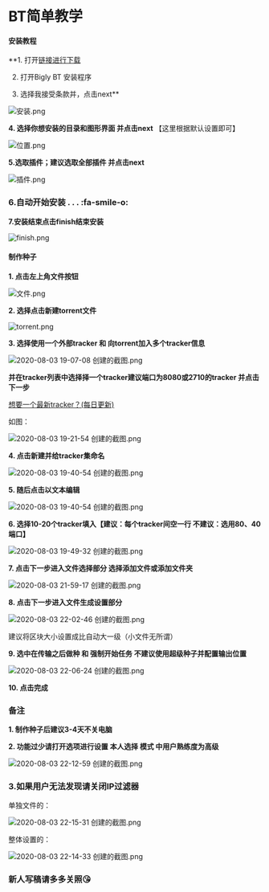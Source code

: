 # BT简单教学

#### 安装教程

 **1.  打开[链接进行下载](https://www.biglybt.com/download/)

2.  打开Bigly BT 安装程序

3.  选择我接受条款并，点击next** 

![](https://images.gitee.com/uploads/images/2020/0803/132656_c5f0685f_7496100.png "安装.png")

 **4.  选择你想安装的目录和图形界面
并点击next** 
【这里根据默认设置即可】

![](https://images.gitee.com/uploads/images/2020/0803/133213_9121a2b1_7496100.png "位置.png")

 **5.选取插件；建议选取全部插件
并点击next** 

![](https://images.gitee.com/uploads/images/2020/0803/133834_ab04486e_7496100.png "插件.png")

### 6.自动开始安装 . . . :fa-smile-o:
  
 
**7.安装结束点击finish结束安装** 

![](https://images.gitee.com/uploads/images/2020/0803/134335_f53b12ab_7496100.png "finish.png")

#### 制作种子

 **1.  点击左上角文件按钮** 

![](https://images.gitee.com/uploads/images/2020/0803/170241_baee687f_7496100.png "文件.png")

 **2.  选择点击新建torrent文件** 

![](https://images.gitee.com/uploads/images/2020/0803/170524_a5f7d86a_7496100.png "torrent.png")

 **3.  选择使用一个外部tracker 和 向torrent加入多个tracker信息** 

![](https://images.gitee.com/uploads/images/2020/0803/192039_a88527ac_7496100.png "2020-08-03 19-07-08 创建的截图.png")
 
**并在tracker列表中选择择一个tracker建议端口为8080或2710的tracker 并点击下一步** 

[想要一个最新tracker？(每日更新)](https://gitee.com/yao2019ss/trackerslist.git)

如图：

![](https://images.gitee.com/uploads/images/2020/0803/192223_962d2d8d_7496100.png "2020-08-03 19-21-54 创建的截图.png")

 **4.  点击新建并给tracker集命名** 

![](https://images.gitee.com/uploads/images/2020/0803/194151_edb15669_7496100.png "2020-08-03 19-40-54 创建的截图.png")

 **5.  随后点击以文本编辑** 

![](https://images.gitee.com/uploads/images/2020/0803/194548_633b874e_7496100.png "2020-08-03 19-40-54 创建的截图.png")

 **6.  选择10-20个tracker填入【建议：每个tracker间空一行 不建议：选用80、40端口】** 

![](https://images.gitee.com/uploads/images/2020/0803/194942_78414724_7496100.png "2020-08-03 19-49-32 创建的截图.png")

 **7.  点击下一步进入文件选择部分 选择添加文件或添加文件夹** 

![](https://images.gitee.com/uploads/images/2020/0803/220026_252822a8_7496100.png "2020-08-03 21-59-17 创建的截图.png")

 **8.  点击下一步进入文件生成设置部分** 

![](https://images.gitee.com/uploads/images/2020/0803/220258_0ec83ef6_7496100.png "2020-08-03 22-02-46 创建的截图.png")

建议将区块大小设置成比自动大一级（小文件无所谓）

 **9.  选中在传输之后做种 和 强制开始任务 不建议使用超级种子并配置输出位置** 

![](https://images.gitee.com/uploads/images/2020/0803/220843_6572dbac_7496100.png "2020-08-03 22-06-24 创建的截图.png")

 **10.  点击完成** 

###  **备注** 

 **1.  制作种子后建议3-4天不关电脑** 

 **2.  功能过少请打开选项进行设置** 
 **本人选择 模式 中用户熟练度为高级** 

![](https://images.gitee.com/uploads/images/2020/0803/221311_50b14492_7496100.png "2020-08-03 22-12-59 创建的截图.png")

###  **3.如果用户无法发现请关闭IP过滤器** 

单独文件的：

![](https://images.gitee.com/uploads/images/2020/0803/221601_f00b5da9_7496100.png "2020-08-03 22-15-31 创建的截图.png")

整体设置的：

![](https://images.gitee.com/uploads/images/2020/0803/221625_93c0768a_7496100.png "2020-08-03 22-14-33 创建的截图.png")

###   **新人写稿请多多关照:kissing_heart:**  
 